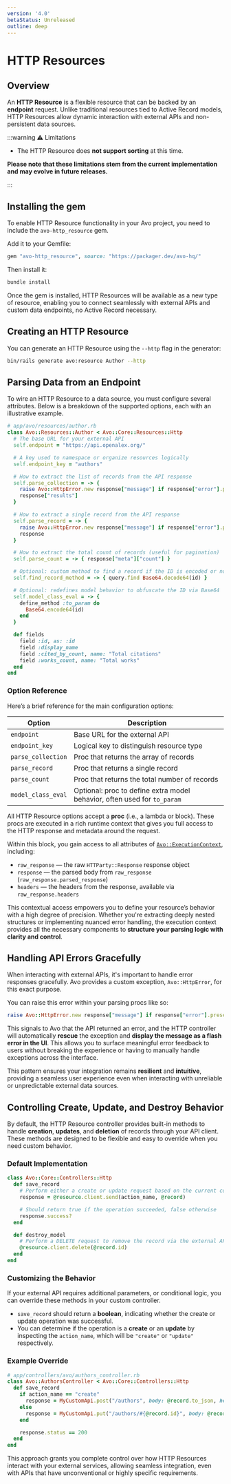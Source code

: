 ```yaml
---
version: '4.0'
betaStatus: Unreleased
outline: deep
---
```


# HTTP Resources

## Overview

An **HTTP Resource** is a flexible resource that can be backed by an **endpoint** request. Unlike traditional resources tied to Active Record models, HTTP Resources allow dynamic interaction with external APIs and non-persistent data sources.

:::warning ⚠️ Limitations

- The HTTP Resource does **not support sorting** at this time.

**Please note that these limitations stem from the current implementation and may evolve in future releases.**

:::

## Installing the gem

To enable HTTP Resource functionality in your Avo project, you need to include the `avo-http_resource` gem.

Add it to your Gemfile:

```ruby
gem "avo-http_resource", source: "https://packager.dev/avo-hq/"
```

Then install it:

```bash
bundle install
```

Once the gem is installed, HTTP Resources will be available as a new type of resource, enabling you to connect seamlessly with external APIs and custom data endpoints, no Active Record necessary.

## Creating an HTTP Resource

You can generate an HTTP Resource using the `--http` flag in the generator:

```bash
bin/rails generate avo:resource Author --http
```

## Parsing Data from an Endpoint

To wire an HTTP Resource to a data source, you must configure several attributes. Below is a breakdown of the supported options, each with an illustrative example.

```ruby
# app/avo/resources/author.rb
class Avo::Resources::Author < Avo::Core::Resources::Http
  # The base URL for your external API
  self.endpoint = "https://api.openalex.org/"

  # A key used to namespace or organize resources logically
  self.endpoint_key = "authors"

  # How to extract the list of records from the API response
  self.parse_collection = -> {
    raise Avo::HttpError.new response["message"] if response["error"].present?
    response["results"]
  }

  # How to extract a single record from the API response
  self.parse_record = -> {
    raise Avo::HttpError.new response["message"] if response["error"].present?
    response
  }

  # How to extract the total count of records (useful for pagination)
  self.parse_count = -> { response["meta"]["count"] }

  # Optional: custom method to find a record if the ID is encoded or non-standard
  self.find_record_method = -> { query.find Base64.decode64(id) }

  # Optional: redefines model behavior to obfuscate the ID via Base64
  self.model_class_eval = -> {
    define_method :to_param do
      Base64.encode64(id)
    end
  }

  def fields
    field :id, as: :id
    field :display_name
    field :cited_by_count, name: "Total citations"
    field :works_count, name: "Total works"
  end
end
```

### Option Reference

Here’s a brief reference for the main configuration options:

| Option              | Description                                                                 |
|---------------------|-----------------------------------------------------------------------------|
| `endpoint`          | Base URL for the external API                                               |
| `endpoint_key`      | Logical key to distinguish resource type                                    |
| `parse_collection`  | Proc that returns the array of records                                      |
| `parse_record`      | Proc that returns a single record                                           |
| `parse_count`       | Proc that returns the total number of records                              |
| `model_class_eval`  | Optional: proc to define extra model behavior, often used for `to_param`   |

All HTTP Resource options accept a **proc** (i.e., a lambda or block). These procs are executed in a rich runtime context that gives you full access to the HTTP response and metadata around the request.

Within this block, you gain access to all attributes of [`Avo::ExecutionContext`](execution-context), including:

- `raw_response` — the raw `HTTParty::Response` response object
- `response` — the parsed body from `raw_response` (`raw_response.parsed_response`)
- `headers` — the headers from the response, available via `raw_response.headers`

This contextual access empowers you to define your resource’s behavior with a high degree of precision. Whether you're extracting deeply nested structures or implementing nuanced error handling, the execution context provides all the necessary components to **structure your parsing logic with clarity and control**.

## Handling API Errors Gracefully

When interacting with external APIs, it's important to handle error responses gracefully. Avo provides a custom exception, `Avo::HttpError`, for this exact purpose.

You can raise this error within your parsing procs like so:

```ruby
raise Avo::HttpError.new response["message"] if response["error"].present?
```

This signals to Avo that the API returned an error, and the HTTP controller will automatically **rescue** the exception and **display the message as a flash error in the UI**. This allows you to surface meaningful error feedback to users without breaking the experience or having to manually handle exceptions across the interface.

This pattern ensures your integration remains **resilient** and **intuitive**, providing a seamless user experience even when interacting with unreliable or unpredictable external data sources.

## Controlling Create, Update, and Destroy Behavior

By default, the HTTP Resource controller provides built-in methods to handle **creation**, **updates**, and **deletion** of records through your API client. These methods are designed to be flexible and easy to override when you need custom behavior.

### Default Implementation

```ruby
class Avo::Core::Controllers::Http
  def save_record
    # Perform either a create or update request based on the current controller action
    response = @resource.client.send(action_name, @record)

    # Should return true if the operation succeeded, false otherwise
    response.success?
  end

  def destroy_model
    # Perform a DELETE request to remove the record via the external API
    @resource.client.delete(@record.id)
  end
end
```

### Customizing the Behavior

If your external API requires additional parameters, or conditional logic, you can override these methods in your custom controller.

- `save_record` should return a **boolean**, indicating whether the create or update operation was successful.
- You can determine if the operation is a **create** or an **update** by inspecting the `action_name`, which will be `"create"` or `"update"` respectively.

### Example Override


```ruby
# app/controllers/avo/authors_controller.rb
class Avo::AuthorsController < Avo::Core::Controllers::Http
  def save_record
    if action_name == "create"
      response = MyCustomApi.post("/authors", body: @record.to_json, headers: auth_headers)
    else
      response = MyCustomApi.put("/authors/#{@record.id}", body: @record.to_json, headers: auth_headers)
    end

    response.status == 200
  end
end
```

This approach grants you complete control over how HTTP Resources interact with your external services, allowing seamless integration, even with APIs that have unconventional or highly specific requirements.

